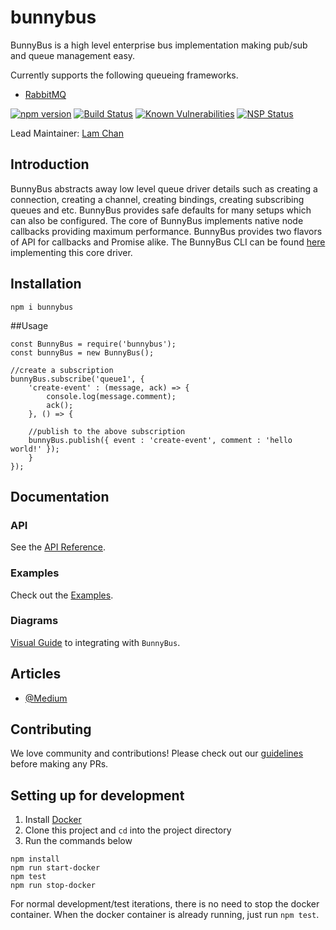 # bunnybus
BunnyBus is a high level enterprise bus implementation making pub/sub and queue management easy. 

Currently supports the following queueing frameworks.

- [RabbitMQ](https://www.rabbitmq.com/)

[![npm version](https://badge.fury.io/js/bunnybus.svg)](https://badge.fury.io/js/bunnybus)
[![Build Status](https://travis-ci.org/xogroup/bunnybus.svg?branch=development)](https://travis-ci.org/xogroup/bunnybus)
[![Known Vulnerabilities](https://snyk.io/test/github/xogroup/bunnybus/badge.svg)](https://snyk.io/test/github/xogroup/bunnybus)
[![NSP Status](https://nodesecurity.io/orgs/xo-group/projects/599e335d-8668-4f77-89ea-ebac0d607378/badge)](https://nodesecurity.io/orgs/xo-group/projects/599e335d-8668-4f77-89ea-ebac0d607378)

Lead Maintainer: [Lam Chan](https://github.com/lamchakchan)

## Introduction
BunnyBus abstracts away low level queue driver details such as creating a connection, creating a channel, creating bindings, creating subscribing queues and etc.  BunnyBus provides safe defaults for many setups which can also be configured.  The core of BunnyBus implements native node callbacks providing maximum performance.  BunnyBus provides two flavors of API for callbacks and Promise alike.  The BunnyBus CLI can be found [here](https://github.com/xogroup/bunnybus-cli) implementing this core driver.

## Installation
```
npm i bunnybus
```

##Usage
```
const BunnyBus = require('bunnybus');
const bunnyBus = new BunnyBus();

//create a subscription
bunnyBus.subscribe('queue1', { 
    'create-event' : (message, ack) => {
        console.log(message.comment);
        ack();
    }, () => {

    //publish to the above subscription
    bunnyBus.publish({ event : 'create-event', comment : 'hello world!' });
    }
});
```

## Documentation

### API

See the [API Reference](http://github.com/xogroup/bunnybus/blob/master/API.md).

### Examples

Check out the [Examples](http://github.com/xogroup/bunnybus/blob/master/Example.md).

### Diagrams

[Visual Guide](http://github.com/xogroup/bunnybus/blob/master/Diagram.md) to integrating with `BunnyBus`.

## Articles

* [@Medium](https://medium.com/xo-tech/bunnybus-building-a-data-transit-system-b9647f6283e5#.f9ghb6mzl)

## Contributing

We love community and contributions! Please check out our [guidelines](http://github.com/xogroup/bunnybus/blob/master/.github/CONTRIBUTING.md) before making any PRs.

## Setting up for development

1. Install [Docker](https://docs.docker.com/engine/installation/)
2. Clone this project and `cd` into the project directory
3. Run the commands below

```
npm install
npm run start-docker
npm test
npm run stop-docker
```

For normal development/test iterations, there is no need to stop the docker container.  When the docker container is already running, just run `npm test`.
